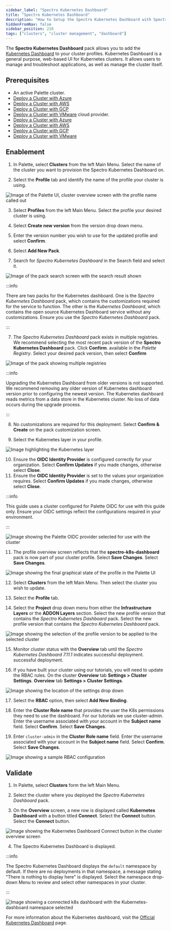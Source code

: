 ```yaml
---
sidebar_label: "Spectro Kubernetes Dashboard"
title: "Spectro Kubernetes Dashboard"
description: "How to Setup the Spectro Kubernetes Dashboard with Spectro Proxy"
hiddenFromNav: false
sidebar_position: 210
tags: ["clusters", "cluster management", "dashboard"]
---
```


The **Spectro Kubernetes Dashboard** pack allows you to add the
[Kubernetes Dashboard](https://github.com/kubernetes/dashboard) to your cluster profiles. Kubernetes Dashboard is a general purpose,
web-based UI for Kubernetes clusters. It allows users to manage and troubleshoot applications, as well as manage the
cluster itself.

## Prerequisites

- An active Palette cluster. 
- [Deploy a Cluster with Azure](/getting-started/azure/deploy-k8s-cluster.md)
- [Deploy a Cluster with AWS](/getting-started/aws/deploy-k8s-cluster.md)
- [Deploy a Cluster with GCP](/getting-started/gcp/deploy-k8s-cluster.md)
- [Deploy a Cluster with VMware](/getting-started/vmware/deploy-k8s-cluster.md) cloud provider.
- [Deploy a Cluster with Azure](/getting-started/azure/deploy-k8s-cluster.md)
- [Deploy a Cluster with AWS](/getting-started/aws/deploy-k8s-cluster.md)
- [Deploy a Cluster with GCP](/getting-started/gcp/deploy-k8s-cluster.md)
- [Deploy a Cluster with VMware](/getting-started/vmware/deploy-k8s-cluster.md)

## Enablement

1. In Palette, select **Clusters** from the left Main Menu. Select the name of the cluster you want to provision the
   Spectro Kubernetes Dashboard on. 

2. Select the **Profile** tab and identify the name of the profile your cluster is using.

![Image of the Palette UI, cluster overview screen with the profile name called out](/clusters_cluster-management_spectro-kubernetes-dashboard_cluster-profile.webp)

3. Select **Profiles** from the left Main Menu. Select the profile your desired cluster is using.

4. Select **Create new version** from the version drop down menu.

5. Enter the version number you wish to use for the updated profile and select **Confirm**.

6. Select **Add New Pack**.

7. Search for _Spectro Kubernetes Dashboard_ in the Search field and select it.

![Image of the pack search screen with the search result shown](/clusters_cluster-management_spectro-kubernetes-dashboard_select-dashboard-pack.webp)

:::info

There are two packs for the Kubernetes dashboard. One is the _Spectro Kubernetes Dashboard_ pack, which contains the
customizations required for the service to function. The other is the _Kubernetes Dashboard_, which contains the open
source Kubernetes Dashboard service without any customizations. Ensure you use the _Spectro Kubernetes Dashboard_ pack.

:::

7. The _Spectro Kubernetes Dashboard_ pack exists in multiple registries. We recommend selecting the most recent pack
   version of the **Spectro Kubernetes Dashboard** pack. Click **Confirm**.
   available in the _Palette Registry_. Select your desired pack version, then select **Confirm**

![Image of the pack showing multiple registries](/clusters_cluster-management_spectro-kubernetes-dashboard_pack-registry-select.webp)

:::info

Upgrading the Kubernetes Dashboard from older versions is not supported. We recommend removing any older version of
Kubernetes dashboard version prior to configuring the newest version. The Kubernetes dashboard reads metrics from a
data store in the Kubernetes cluster. No loss of data occurs during the upgrade process.

:::

8. No customizations are required for this deployment. Select **Confirm & Create** on the pack customization screen.

9. Select the Kubernetes layer in your profile.

![Image highlighting the Kubernetes layer](/clusters_cluster-management_spectro-kubernetes-dashboard_kube-layer.webp)

10. Ensure the **OIDC Identity Provider** is configured correctly for your organization. Select **Confirm Updates** if
    you made changes, otherwise select **Close**.
11. Ensure the **OIDC Identity Provider** is set to the values your organization requires. Select **Confirm Updates** if
    you made changes, otherwise select **Close**.

:::info

This guide uses a cluster configured for Palette OIDC for use with this guide only. Ensure your OIDC settings reflect
the configurations required in your environment.

:::

![Image showing the Palette OIDC provider selected for use with the cluster](/clusters_cluster-management_spectro-kubernetes-dashboard_oidc.webp)

11. The profile overview screen reflects that the **spectro-k8s-dashboard** pack is now part of your cluster profile.
    Select **Save Changes**. Select **Save Changes**.

![Image showing the final graphical state of the profile in the Palette UI](/clusters_cluster-management_spectro-kubernetes-dashboard_final-profile.webp)

12. Select **Clusters** from the left Main Menu. Then select the cluster you wish to update.

13. Select the **Profile** tab.

14. Select the **Project** drop down menu from either the **Infrastructure Layers** or the **ADDON Layers** section.
    Select the new profile version that contains the _Spectro Kubernetes Dashboard_ pack. Select the new profile version
    that contains the _Spectro Kubernetes Dashboard_ pack.

![Image showing the selection of the profile version to be applied to the selected cluster](/clusters_cluster-management_spectro-kubernetes-dashboard_apply-profile.webp)

15. Monitor cluster status with the **Overview** tab until the _Spectro Kubernetes Dashboard 7.11.1_ indicates
    successful deployment. successful deployment.

16. If you have built your cluster using our tutorials, you will need to update the RBAC rules. On the cluster
    **Overview** tab **Settings > Cluster Settings**. **Overview** tab **Settings > Cluster Settings**.

![Image showing the location of the settings drop down](/clusters_cluster-management_spectro-kubernetes-dashboard_cluster-settings.webp)

17. Select the **RBAC** option, then select **Add New Binding**.

18. Enter the **Cluster Role name** that provides the user the K8s permissions they need to use the dashboard. For our
    tutorials we use cluster-admin. Enter the username associated with your account in the **Subject name** field.
    Select **Confirm**. Select **Save Changes**.
19. Enter `cluster-admin` in the **Cluster Role name** field. Enter the username associated with your account in the
    **Subject name** field. Select **Confirm**. Select **Save Changes**.

![Image showing a sample RBAC configuration](/clusters_cluster-management_spectro-kubernetes-dashboard_rbac.webp)


## Validate

1. In Palette, select **Clusters** form the left Main Menu.

2. Select the cluster where you deployed the _Spectro Kubernetes Dashboard_ pack.

3. On the **Overview** screen, a new row is displayed called **Kubernetes Dashboard** with a button titled **Connect**.
   Select the **Connect** button. Select the **Connect** button.


![Image showing the Kubernetes Dashboard Connect button in the cluster overview screen](/clusters_cluster-management_spectro-kubernetes-dashboard_connect.webp)

4. The Spectro Kubernetes Dashboard is displayed.

:::info

The Spectro Kubernetes Dashboard displays the `default` namespace by default. If there are no deployments in that
namespace, a message stating "There is nothing to display here" is displayed. Select the namespace drop-down Menu to
review and select other namespaces in your cluster.

:::

![Image showing a connected k8s dashboard with the Kubernetes-dashboard namespace selected](/clusters_cluster-management_spectro-kubernetes-dashboard_success.webp)

For more information about the
Kubernetes dashboard, visit the
[Official Kubernetes Dashboard](https://kubernetes.io/docs/tasks/access-application-cluster/web-ui-dashboard/) page.
